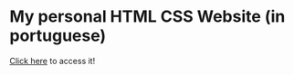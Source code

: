﻿# My personal HTML CSS Website (in portuguese)

[Click here](https://megave.github.io/) to access it!
